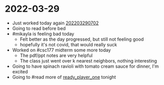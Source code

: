 # 2022-03-29
- Just worked today again [202203290702](202203290702.md)
- Going to read before bed
- #mikayla is feeling bad today
	- Felt better as the day progressed, but still not feeling good
	- hopefully it's not covid, that would really suck
- Worked on #csc177 midterm some more today
	- The pdf/ppt notes are very helpful
	- The class just went over k nearest neighbors, nothing interesting
- Going to have spinach ravioli with tomato cream sauce for dinner, I'm excited
- Going to #read more of [ready_player_one](ready_player_one.md) tonight